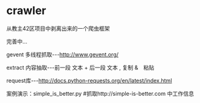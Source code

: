 crawler
=======
从教主42区项目中剥离出来的一个爬虫框架

完善中...

gevent 多线程抓取---http://www.gevent.org/

extract 内容抽取---前一段 文本 + 后一段 文本 , 复制 &　粘贴

request库---http://docs.python-requests.org/en/latest/index.html

案例演示：simple_is_better.py   #抓取http://simple-is-better.com 中工作信息